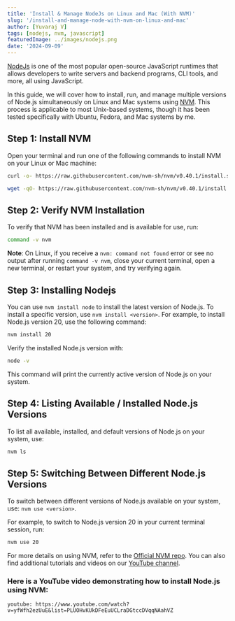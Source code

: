 ```yaml
---
title: 'Install & Manage NodeJs on Linux and Mac (With NVM)'
slug: '/install-and-manage-node-with-nvm-on-linux-and-mac'
author: [Yuvaraj V]
tags: [nodejs, nvm, javascript]
featuredImage: ../images/nodejs.png
date: '2024-09-09'
---
```



[NodeJs](https://nodejs.org/en) is one of the most popular open-source JavaScript runtimes that allows developers to write servers and backend programs, CLI tools, and more, all using JavaScript.

In this guide, we will cover how to install, run, and manage multiple versions of Node.js simultaneously on Linux and Mac systems using [NVM](https://github.com/nvm-sh/nvm). This process is applicable to most Unix-based systems, though it has been tested specifically with Ubuntu, Fedora, and Mac systems by me.

## Step 1: Install NVM
Open your terminal and run one of the following commands to install NVM on your Linux or Mac machine:

```bash
curl -o- https://raw.githubusercontent.com/nvm-sh/nvm/v0.40.1/install.sh | bash
```

```bash
wget -qO- https://raw.githubusercontent.com/nvm-sh/nvm/v0.40.1/install.sh | bash
```

## Step 2: Verify NVM Installation
To verify that NVM has been installed and is available for use, run:

```bash
command -v nvm
```

**Note**: 
 On Linux, if you receive a `nvm: command not found` error or see no output after running `command -v nvm`, close your current terminal, open a new terminal, or restart your system, and try verifying again.


## Step 3: Installing Nodejs
You can use `nvm install node` to install the latest version of Node.js. To install a specific version, use `nvm install <version>`. For example, to install Node.js version 20, use the following command:

```bash
nvm install 20
```

Verify the installed Node.js version with:

```bash
node -v
```
This command will print the currently active version of Node.js on your system.


## Step 4: Listing Available / Installed Node.js Versions
To list all available, installed, and default versions of Node.js on your system, use:

```bash
nvm ls
```

## Step 5: Switching Between Different Node.js Versions
To switch between different versions of Node.js available on your system, use:
`nvm use <version>`.

For example, to switch to Node.js version 20 in your current terminal session, run:
```bash
nvm use 20
```

For more details on using NVM, refer to the [Official NVM repo](https://github.com/nvm-sh/nvm?tab=readme-ov-file#usage). You can also find additional tutorials and videos on our [YouTube channel](https://www.youtube.com/c/KodeMonk).

### Here is a YouTube video demonstrating how to install Node.js using NVM:
`youtube: https://www.youtube.com/watch?v=yfWfh2ezUuE&list=PLUOHvKUkDFeEuUCLraDGtccDVqqNAahVZ`
